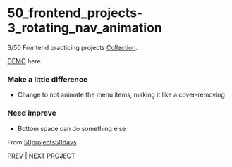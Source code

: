 # 50_frontend_projects-3_rotating_nav_animation

3/50 Frontend practicing projects [Collection](https://github.com/yswnqc/50_frontend_projects-collection).

[DEMO](https://yswnqc.github.io/50_frontend_projects-3_rotating_nav_animation/) here.

### Make a little difference

- Change to not animate the menu items, making it like a cover-removing

### Need impreve

- Bottom space can do something else

From [50projects50days](https://50projects50days.com).

[PREV](https://github.com/yswnqc/50_frontend_projects-2_progress_steps) | [NEXT](https://github.com/yswnqc/50_frontend_projects-4_blurry_loading) PROJECT
